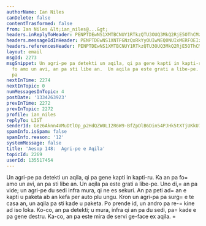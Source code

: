 ```yaml
---
authorName: Ian Niles
canDelete: false
contentTrasformed: false
from: Ian Niles &lt;ian_niles@...&gt;
headers.inReplyToHeader: PENPTDEwNS1XMTBCNUY1RTkzQTU3OUQ3MkQ2RjE5OThCMzcwQHBoeC5nYmw+
headers.messageIdInHeader: PENPTDEwNS1XNTFGNzQxRkYyOUIwNEQ0NUIxMERFOEIzQTBAcGh4LmdibD4=
headers.referencesHeader: PENPTDEwNS1XMTBCNUY1RTkzQTU3OUQ3MkQ2RjE5OThCMzcwQHBoeC5nYmw+
layout: email
msgId: 2273
msgSnippet: Un agri-pe pa detekti un aqila, qi pa gene kapti in kapti-ru.  Ka an pa
  fo amo un avi, an pa sti libe an.  Un aqila pa este grati a libe-pe.  Uno di, an
  pa
nextInTime: 2274
nextInTopic: 0
numMessagesInTopic: 4
postDate: '1334263923'
prevInTime: 2272
prevInTopic: 2272
profile: ian_niles
replyTo: LIST
senderId: Gez6Aknn4VMuDtlOp_p2HdQZW0LI2R6W9-BfZpDlB6Din54PJHk5tXTjUKkU7_KU_1nakH9r9caVh9Al3xiQZWTfPnBHx4Qf
spamInfo.isSpam: false
spamInfo.reason: '12'
systemMessage: false
title: 'Aesop 148:  Agri-pe e Aqila'
topicId: 2269
userId: 135517454
---
```



Un agri-pe pa detekti un aqila, qi pa gene kapti in kapti-ru.  Ka an pa fo=
 amo un avi, an pa sti libe an.  Un aqila pa este grati a libe-pe.  Uno di,=
 an pa vide; un agri-pe du sedi infra mura, qi ne es sekuri.  An pa peti ad=
 an e kapti u paketa ab an kefa per auto plu ungu.  Kron un agri-pa pa surg=
e te casa an, un aqila pa sti kade u paketa.  Po prende id, un andro pa re-=
kine ad iso loka.  Ko-co, an pa detekti; u mura, infra qi an pa du sedi, pa=
 kade e pa gene destru.  Ka-co, an pa este mira de servi ge-face ex aqila. =
 		 	   		  
